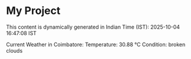 # My Project

This content is dynamically generated in Indian Time (IST): 2025-10-04 16:47:08 IST


Current Weather in Coimbatore:
Temperature: 30.88 °C
Condition: broken clouds
